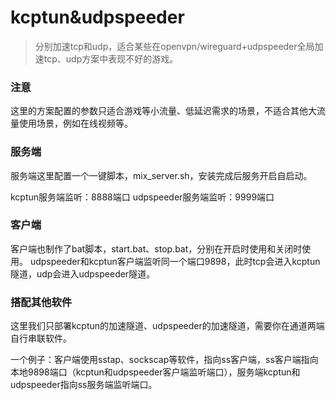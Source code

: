 # kcptun&udpspeeder
> 分别加速tcp和udp，适合某些在openvpn/wireguard+udpspeeder全局加速tcp、udp方案中表现不好的游戏。
### 注意
这里的方案配置的参数只适合游戏等小流量、低延迟需求的场景，不适合其他大流量使用场景，例如在线视频等。
### 服务端
服务端这里配置一个一键脚本，mix_server.sh，安装完成后服务开启自启动。

kcptun服务端监听：8888端口
udpspeeder服务端监听：9999端口
### 客户端
客户端也制作了bat脚本，start.bat、stop.bat，分别在开启时使用和关闭时使用。
udpspeeder和kcptun客户端监听同一个端口9898，此时tcp会进入kcptun隧道，udp会进入udpspeeder隧道。
### 搭配其他软件
这里我们只部署kcptun的加速隧道、udpspeeder的加速隧道，需要你在通道两端自行串联软件。

一个例子：客户端使用sstap、sockscap等软件，指向ss客户端，ss客户端指向本地9898端口（kcptun和udpspeeder客户端监听端口），服务端kcptun和udpspeeder指向ss服务端监听端口。
